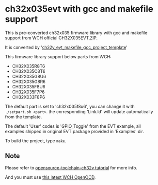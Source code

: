 # ch32x035evt with gcc and makefile support

This is pre-converted ch32x035 firmware library with gcc and makefile support from WCH official CH32X035EVT.ZIP.

It is converted by '[ch32v_evt_makefile_gcc_project_template](https://github.com/cjacker/ch32v_evt_makefile_gcc_project_template)'

This firmware library support below parts from WCH:

- CH32X035R8T6
- CH32X035C8T6
- CH32X035G8U6
- CH32X035G8R6
- CH32X035F8U6
- CH32X035F7P6
- CH32X033F8P6

The default part is set to 'ch32x035f8u6', you can change it with `./setpart.sh <part>`. the corresponding 'Link.ld' will update automatically from the template.

The default 'User' codes is 'GPIO_Toggle' from the EVT example, all examples shipped in original EVT package provided in 'Examples' dir.

To build the project, type `make`.

## Note

Please refer to [opensource-toolchain-ch32v tutorial](https://github.com/cjacker/opensource-toolchain-ch32v) for more info.

And you must use [this latest WCH OpenOCD](https://github.com/cjacker/wch-openocd).

